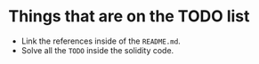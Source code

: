 # Things that are on the TODO list

 - Link the references inside of the `README.md`.
 - Solve all the `TODO` inside the solidity code. 